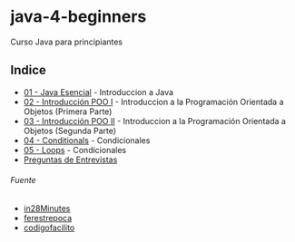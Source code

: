 # java-4-beginners

Curso Java para principiantes

## Indice

* [01 - Java Esencial](https://github.com/ewatemberg/java-4-beginners/blob/master/docs/01%20-%20JAVA%20ESENCIAL.md) - Introduccion a Java
* [02 - Introducción POO I](https://github.com/ewatemberg/java-4-beginners/blob/master/docs/02%20-%20INTRODUCCION%20POO.md) - Introduccion a la Programación Orientada a Objetos (Primera Parte)
* [03 - Introducción POO II](https://github.com/ewatemberg/java-4-beginners/blob/master/docs/03%20-%20INTRODUCCION%20POO%20II.md) - Introduccion a la Programación Orientada a Objetos (Segunda Parte)
* [04 - Conditionals](https://github.com/ewatemberg/java-4-beginners/blob/master/docs/02%20-%20INTRODUCCION%20POO.md) - Condicionales
* [05 - Loops](https://github.com/ewatemberg/java-4-beginners/blob/master/docs/02%20-%20INTRODUCCION%20POO.md) - Condicionales
* [Preguntas de Entrevistas](https://github.com/ewatemberg/java-4-beginners/tree/master/EjemplosJ2SE)


###### Fuente

* [in28Minutes](https://github.com/in28minutes/java-tutorial-for-beginners)
* [ferestrepoca](https://ferestrepoca.github.io/paradigmas-de-programacion/poo/poo_teoria/concepts.html)
* [codigofacilito](https://codigofacilito.com/cursos?search%5Bkeyword%5D=&search%5Bpremium%5D=true&search%5Bfree%5D=true&search%5Border%5D=highlight&search%5Bcategories%5D%5B%5D=21)

